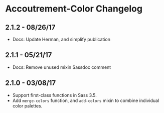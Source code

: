 Accoutrement-Color Changelog
============================

2.1.2 - 08/26/17
----------------
- Docs: Update Herman, and simplify publication


2.1.1 - 05/21/17
----------------
- Docs: Remove unused mixin Sassdoc comment


2.1.0 - 03/08/17
----------------
- Support first-class functions in Sass 3.5.
- Add `merge-colors` function,
  and `add-colors` mixin
  to combine individual color palettes.
